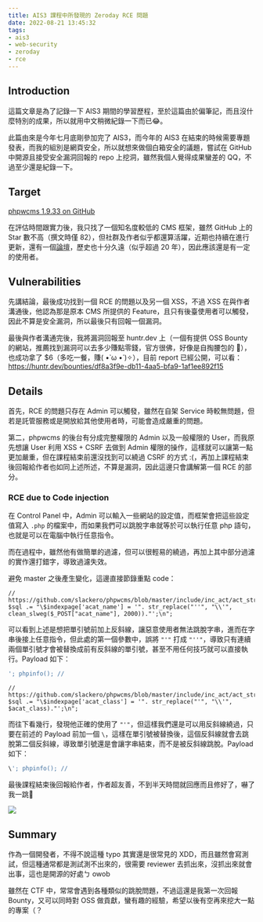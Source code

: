 ```yaml
---
title: AIS3 課程中所發現的 Zeroday RCE 問題
date: 2022-08-21 13:45:32
tags:
- ais3
- web-security
- zeroday
- rce
---
```


## Introduction

這篇文章是為了記錄一下 AIS3 期間的學習歷程，至於這篇由於偏筆記，而且沒什麼特別的成果，所以就用中文稍微紀錄一下而已😂。

此篇由來是今年七月底剛參加完了 AIS3，而今年的 AIS3 在結束的時候需要專題發表，而我的組別是網頁安全，所以就想來做個白箱安全的議題，嘗試在 GitHub 中開源且接受安全漏洞回報的 repo 上挖洞，雖然我個人覺得成果蠻差的 QQ，不過至少還是紀錄一下。

<!-- more -->

## Target

[phpwcms 1.9.33 on GitHub](https://github.com/slackero/phpwcms)

在評估時間跟實力後，我只找了一個知名度較低的 CMS 框架，雖然 GitHub 上的 Star 數不高（撰文時僅 82），但社群及作者似乎都還算活躍，近期也持續在進行更新，還有一個[論壇](https://forum.phpwcms.org/)，歷史也十分久遠（似乎超過 20 年），因此應該還是有一定的使用者。

## Vulnerabilities

先講結論，最後成功找到一個 RCE 的問題以及另一個 XSS，不過 XSS 在與作者溝通後，他認為那是原本 CMS 所提供的 Feature，且只有後臺使用者可以觸發，因此不算是安全漏洞，所以最後只有回報一個漏洞。

最後與作者溝通完後，我將漏洞回報至 huntr.dev 上（一個有提供 OSS Bounty 的網站，推薦找到漏洞可以去多少賺點零錢，官方很佛，好像是自掏腰包的 🤣），也成功拿了 $6（多吃一餐，賺( •̀ ω •́ )✧），目前 report 已經公開，可以看：
<https://huntr.dev/bounties/df8a3f9e-db11-4aa5-bfa9-1af1ee892f15>

## Details

首先，RCE 的問題只存在 Admin 可以觸發，雖然在自架 Service 時較無問題，但若是託管服務或是開放給其他使用者時，可能會造成嚴重的問題。

第二，phpwcms 的後台有分成完整權限的 Admin 以及一般權限的 User，而我原先想讓 User 利用 XSS + CSRF 去做到 Admin 權限的操作，這樣就可以讓第一點更加嚴重，但在課程結束前還沒找到可以繞過 CSRF 的方式 :(，再加上課程結束後回報給作者也如同上述所述，不算是漏洞，因此這邊只會講解第一個 RCE 的部分。

### RCE due to Code injection

在 Control Panel 中，Admin 可以輸入一些網站的設定值，而框架會把這些設定值寫入 `.php` 的檔案中，而如果我們可以跳脫字串就等於可以執行任意 php 語句，也就是可以在電腦中執行任意指令。

而在過程中，雖然他有做簡單的過濾，但可以很輕易的繞過，再加上其中部分過濾的實作還打錯字，導致過濾失效。

避免 master 之後產生變化，這邊直接節錄重點 code：

```php=85
// https://github.com/slackero/phpwcms/blob/master/include/inc_act/act_structure.php#L85
$sql .= "\$indexpage['acat_name'] = '". str_replace("''", "\\'", clean_slweg($_POST["acat_name"], 2000))."';\n";
```

可以看到上述是想把單引號前加上反斜線，讓惡意使用者無法跳脫字串，進而在字串後接上任意指令，但此處的第一個參數中，誤將 `"'"` 打成 `"''"`，導致只有連續兩個單引號才會被替換成前有反斜線的單引號，甚至不用任何技巧就可以直接執行。Payload 如下：

```php
'; phpinfo(); //
```

```php=109
// https://github.com/slackero/phpwcms/blob/master/include/inc_act/act_structure.php#L109
$sql .= "\$indexpage['acat_class'] = '". str_replace("'", "\\'", $acat_class)."';\n";
```

而往下看幾行，發現他正確的使用了 `"'"`，但這樣我們還是可以用反斜線繞過，只要在前述的 Payload 前加一個 `\`，這樣在單引號被替換後，這個反斜線就會去跳脫第二個反斜線，導致單引號還是會讓字串結束，而不是被反斜線跳脫。Payload 如下：

```php
\'; phpinfo(); //
```

最後課程結束後回報給作者，作者超友善，不到半天時間就回應而且修好了，嚇了我一跳🤣

![](https://i.imgur.com/En1DfAs.png)

## Summary

作為一個開發者，不得不說這種 typo 其實還是很常見的 XDD，而且雖然會寫測試，但這種通常都是測試測不出來的，很需要 reviewer 去抓出來，沒抓出來就會出事，這也是開源的好處ㄅ owob

雖然在 CTF 中，常常會遇到各種類似的跳脫問題，不過這還是我第一次回報 Bounty，又可以同時對 OSS 做貢獻，蠻有趣的經驗，希望以後有空再來挖大一點的專案（？
